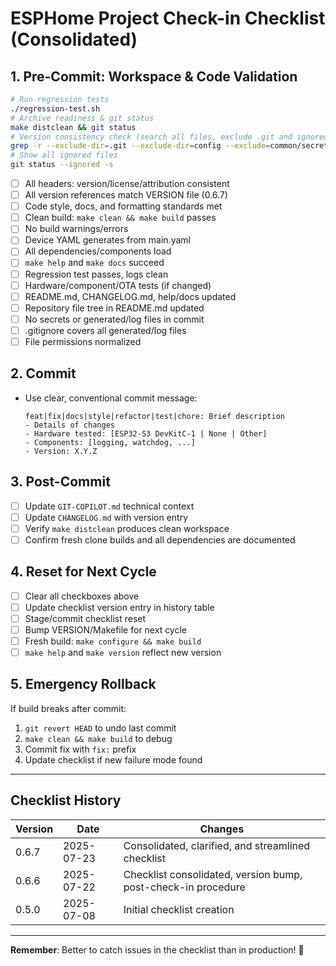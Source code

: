 
# ESPHome Project Check-in Checklist (Consolidated)

## 1. Pre-Commit: Workspace & Code Validation
```bash
# Run regression tests
./regression-test.sh
# Archive readiness & git status
make distclean && git status
# Version consistency check (search all files, exclude .git and ignored/generated files)
grep -r --exclude-dir=.git --exclude-dir=config --exclude=common/secrets.yaml --exclude=regression-test.log --exclude=*.log --color -i '0.6.7' .
# Show all ignored files
git status --ignored -s
```
- [ ] All headers: version/license/attribution consistent
- [ ] All version references match VERSION file (0.6.7)
- [ ] Code style, docs, and formatting standards met
- [ ] Clean build: `make clean && make build` passes
- [ ] No build warnings/errors
- [ ] Device YAML generates from main.yaml
- [ ] All dependencies/components load
- [ ] `make help` and `make docs` succeed
- [ ] Regression test passes, logs clean
- [ ] Hardware/component/OTA tests (if changed)
- [ ] README.md, CHANGELOG.md, help/docs updated
- [ ] Repository file tree in README.md updated
- [ ] No secrets or generated/log files in commit
- [ ] .gitignore covers all generated/log files
- [ ] File permissions normalized

## 2. Commit
- Use clear, conventional commit message:
  ```
  feat|fix|docs|style|refactor|test|chore: Brief description
  - Details of changes
  - Hardware tested: [ESP32-S3 DevKitC-1 | None | Other]
  - Components: [logging, watchdog, ...]
  - Version: X.Y.Z
  ```

## 3. Post-Commit
- [ ] Update `GIT-COPILOT.md` technical context
- [ ] Update `CHANGELOG.md` with version entry
- [ ] Verify `make distclean` produces clean workspace
- [ ] Confirm fresh clone builds and all dependencies are documented

## 4. Reset for Next Cycle
- [ ] Clear all checkboxes above
- [ ] Update checklist version entry in history table
- [ ] Stage/commit checklist reset
- [ ] Bump VERSION/Makefile for next cycle
- [ ] Fresh build: `make configure && make build`
- [ ] `make help` and `make version` reflect new version

## 5. Emergency Rollback
If build breaks after commit:
1. `git revert HEAD` to undo last commit
2. `make clean && make build` to debug
3. Commit fix with `fix:` prefix
4. Update checklist if new failure mode found

---
## Checklist History
| Version | Date       | Changes|
|---------|------------|-------|
| 0.6.7   | 2025-07-23 | Consolidated, clarified, and streamlined checklist|
| 0.6.6   | 2025-07-22 | Checklist consolidated, version bump, post-check-in procedure|
| 0.5.0   | 2025-07-08 | Initial checklist creation|

---
**Remember**: Better to catch issues in the checklist than in production! 🎯
